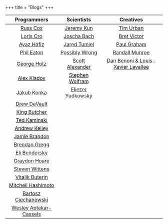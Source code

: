 +++
title = "Blogs"
+++

|                          Programmers                          |                             Scientists                              |                          Creatives                           |
|:-------------------------------------------------------------:|:-------------------------------------------------------------------:|:------------------------------------------------------------:|
|            [Russ Cox](https://research.swtch.com/)            |                 [Jeremy Kun](https://jeremykun.com)                 |         [Tim Urban](https://waitbutwhy.com/archive)          |
|            [Loris Cro](https://kristoff.it/blog/)             |                   [Joscha Bach](http://bach.ai/)                    |            [Bret Victor](http://worrydream.com/)             |
|            [Ayaz Hafiz](https://ayazhafiz.com/cc)             |         [Jared Tumiel](https://jaredtumiel.github.io/blog/)         |      [Paul Graham](http://paulgraham.com/articles.html)      |
|          [Phil Eaton](https://notes.eatonphil.com/)           |       [Possibly Wrong](https://possiblywrong.wordpress.com/)        |         [Randall Munroe](https://xkcd.com/archive/)          |
|         [George Hotz](https://geohot.github.io/blog/)         |       [Scott Alexander](https://astralcodexten.substack.com/)       | [Dan Benoni & Louis-Xavier Lavallee](https://growth.design/) |
|           [Alex Kladov](https://matklad.github.io/)           | [Stephen Wolfram](https://writings.stephenwolfram.com/all-by-date/) |                                                              |
|           [Jakub Konka](http://www.jakubkonka.com/)           |       [Eliezer Yudkowsky](https://www.yudkowsky.net/sitemap)        |                                                              |
|           [Drew DeVault](https://drewdevault.com/)            |                                                                     |                                                              |
|              [King Butcher](https://kprotty.me/)              |                                                                     |                                                              |
|       [Ted Kaminski](https://www.tedinski.com/archive/)       |                                                                     |                                                              |
|           [Andrew Kelley](https://andrewkelley.me/)           |                                                                     |                                                              |
|     [Jamie Brandon](https://www.scattered-thoughts.net/)      |                                                                     |                                                              |
| [Brendan Gregg](https://www.brendangregg.com/blog/index.html) |                                                                     |                                                              |
|  [Eli Bendersky](https://eli.thegreenplace.net/archives/all)  |                                                                     |                                                              |
|       [Graydon Hoare](https://graydon2.dreamwidth.org)        |                                                                     |                                                              |
|              [Steven Wittens](https://acko.net/)              |                                                                     |                                                              |
|            [Vitalik Buterin](https://vitalik.ca/)             |                                                                     |                                                              |
|      [Mitchell Hashimoto](https://mitchellh.com/writing)      |                                                                     |                                                              |
|    [Bartosz Ciechanowski](https://ciechanow.ski/archives/)    |                                                                     |                                                              |
|     [Wesley Aptekar-Cassels](https://blog.wesleyac.com/)      |                                                                     |                                                              |
